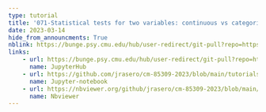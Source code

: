 ```yaml
---
type: tutorial
title: '071-Statistical tests for two variables: continuous vs categorical'
date: 2023-03-14
hide_from_announcments: True
nblink: https://bunge.psy.cmu.edu/hub/user-redirect/git-pull?repo=https%3A%2F%2Fgithub.com%2Fjrasero%2Fcm-85309-2023&branch=main&urlpath=tree%2Fcm-85309-2023%2Ftutorials%2Fweek-7%2F071-ttest_and_anova.ipynb
links:
    - url: https://bunge.psy.cmu.edu/hub/user-redirect/git-pull?repo=https%3A%2F%2Fgithub.com%2Fjrasero%2Fcm-85309-2023&branch=main&urlpath=tree%2Fcm-85309-2023%2Ftutorials%2Fweek-7%2F071-ttest_and_anova.ipynb
      name: JupyterHub
    - url: https://github.com/jrasero/cm-85309-2023/blob/main/tutorials/week-7/071-ttest_and_anova.ipynb
      name: Jupyter-notebook
    - url: https://nbviewer.org/github/jrasero/cm-85309-2023/blob/main/tutorials/week-7/071-ttest_and_anova.ipynb
      name: Nbviewer
---
```

